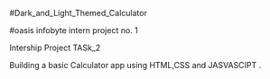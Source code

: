 #Dark_and_Light_Themed_Calculator

#oasis infobyte intern project no. 1

Intership Project TASk_2

Building a basic Calculator app using HTML,CSS and JASVASCIPT .

